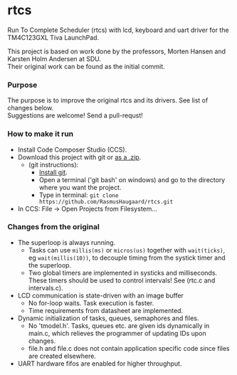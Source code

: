 # rtcs
Run To Complete Scheduler (rtcs) with lcd, keyboard and uart driver for the TM4C123GXL Tiva LaunchPad.

This project is based on work done by the professors, Morten Hansen and Karsten Holm Andersen at SDU.  
Their original work can be found as the initial commit.

### Purpose
The purpose is to improve the original rtcs and its drivers. See list of changes below.  
Suggestions are welcome! Send a pull-requst!

### How to make it run
- Install Code Composer Studio (CCS).
- Download this project with git or [as a .zip](https://github.com/RasmusHaugaard/rtcs/archive/master.zip).
	- (git instructions):
		- [Install git](https://git-scm.com/).
		- Open a terminal ('git bash' on windows) and go to the directory where you want the project.
		- Type in terminal: `git clone https://github.com/RasmusHaugaard/rtcs.git`
- In CCS: File -> Open Projects from Filesystem...

### Changes from the original
- The superloop is always running.
	- Tasks can use `millis(ms)` or `micros(us)` together with `wait(ticks)`, eg `wait(millis(10))`, to decouple timing from the systick timer and the superloop.
	- Two global timers are implemented in systicks and milliseconds. These timers should be used to control intervals! See (rtc.c and intervals.c).
- LCD communication is state-driven with an image buffer
	- No for-loop waits. Task execution is faster.
	- Time requirements from datasheet are implemented.
- Dynamic initialization of tasks, queues, semaphores and files.
	- No 'tmodel.h'. Tasks, queues etc. are given ids dynamically in main.c, which relieves the programmer of updating IDs upon changes.
	- file.h and file.c does not contain application specific code since files are created elsewhere.
- UART hardware fifos are enabled for higher throughput.
